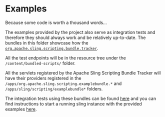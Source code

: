 Examples
====

Because some code is worth a thousand words...

The examples provided by the project also serve as integration tests and therefore they should always work and be relatively up-to-date.
The bundles in this folder showcase how the [`org.apache.sling.scripting.bundle.tracker`](https://github.com/apache/sling-org-apache-sling-scripting-bundle-tracker/tree/master/README.md).

All the test endpoints will be in the resource tree under the `/content/bundled-scripts/` folder.

All the servlets registered by the Apache Sling Scripting Bundle Tracker will have their providers registered in the `/apps/org.apache.sling.scripting.examplebundle.*` and `/apps/sling/scripting/examplebundle*` folders.

The integration tests using these bundles can be found [here](https://github.com/apache/sling-org-apache-sling-scripting-bundle-tracker-it/tree/master/it/src/test/java/org/apache/sling/scripting/bundle/tracker/it) and
you can find instructions to start a running sling instance with the provided examples [here](https://github.com/apache/sling-org-apache-sling-scripting-bundle-tracker-it#example).

